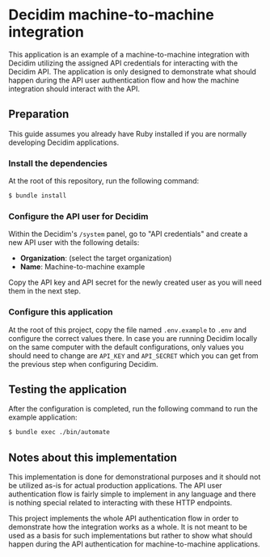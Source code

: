 # Decidim machine-to-machine integration

This application is an example of a machine-to-machine integration with Decidim
utilizing the assigned API credentials for interacting with the Decidim API. The
application is only designed to demonstrate what should happen during the API
user authentication flow and how the machine integration should interact with
the API.

## Preparation

This guide assumes you already have Ruby installed if you are normally
developing Decidim applications.

### Install the dependencies

At the root of this repository, run the following command:

```bash
$ bundle install
```

### Configure the API user for Decidim

Within the Decidim's `/system` panel, go to "API credentials" and create a new
API user with the following details:

- **Organization**: (select the target organization)
- **Name**: Machine-to-machine example

Copy the API key and API secret for the newly created user as you will need them
in the next step.

### Configure this application

At the root of this project, copy the file named `.env.example` to `.env` and
configure the correct values there. In case you are running Decidim locally on
the same computer with the default configurations, only values you should need
to change are `API_KEY` and `API_SECRET` which you can get from the previous
step when configuring Decidim.

## Testing the application

After the configuration is completed, run the following command to run the
example application:

```bash
$ bundle exec ./bin/automate
```

## Notes about this implementation

This implementation is done for demonstrational purposes and it should not be
utilized as-is for actual production applications. The API user authentication
flow is fairly simple to implement in any language and there is nothing special
related to interacting with these HTTP endpoints.

This project implements the whole API authentication flow in order to
demonstrate how the integration works as a whole. It is not meant to be used as
a basis for such implementations but rather to show what should happen during
the API authentication for machine-to-machine applications.
